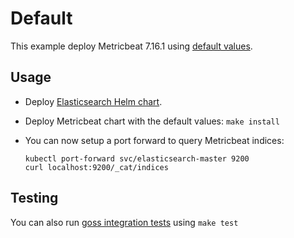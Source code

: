 # Default

This example deploy Metricbeat 7.16.1 using [default values][].


## Usage

* Deploy [Elasticsearch Helm chart][].

* Deploy Metricbeat chart with the default values: `make install`

* You can now setup a port forward to query Metricbeat indices:

  ```
  kubectl port-forward svc/elasticsearch-master 9200
  curl localhost:9200/_cat/indices
  ```


## Testing

You can also run [goss integration tests][] using `make test`


[elasticsearch helm chart]: https://github.com/elastic/helm-charts/tree/7.16/elasticsearch/examples/default/
[goss integration tests]: https://github.com/elastic/helm-charts/tree/7.16/metricbeat/examples/default/test/goss.yaml
[default values]: https://github.com/elastic/helm-charts/tree/7.16/metricbeat/values.yaml
